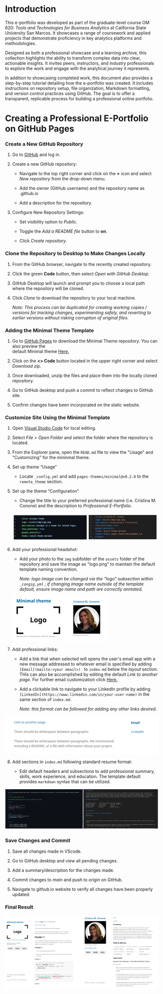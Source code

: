 # Introduction


This e-portfolio was developed as part of the graduate-level course OM 620: *Tools and Technologies for Business Analytics* at California State University San Marcos. It showcases a range of coursework and applied projects that demonstrate proficiency in key analytics platforms and methodologies. 

Designed as both a professional showcase and a learning archive, this collection highlights the ability to transform complex data into clear, actionable insights. It invites peers, instructors, and industry professionals to explore the work and engage with the analytical journey it represents.

In addition to showcasing completed work, this document also provides a step-by-step tutorial detailing how the e-portfolio was created. It includes instructions on repository setup, file organization, Markdown formatting, and version control practices using GitHub. The goal is to offer a transparent, replicable process for building a professional online portfolio.


# Creating a Professional E-Portfolio on GitHub Pages



### Create a New GitHub Repository

1. Go to [GitHub](https://github.com/) and log in. 

2. Create a new GitHub repository: 

    - Navigate to the top right corner and click on the **+** icon and select *New repository* from the drop-down menu.

    - Add the owner (GitHub username) and the repository name as <user>.github.io

    - Add a description for the repository. 

3. Configure New Repository Settings:

    - Set visibility option to *Public*.
    
    - Toggle the *Add a README file* button to **on**.

    - Click *Create repository*.



 
### Clone the Repository to Desktop to Make Changes Locally

1. From the GitHub browser, navigate to the recently created repository.

2. Click the green **Code** button, then select *Open with GitHub Desktop*.

3. GitHub Desktop will launch and prompt you to choose a local path where the repository will be cloned.

4. Click *Clone* to download the repository to your local machine.


   *Note: This process can be duplicated for creating working copies / versions for tracking changes, experimenting safely, and reverting to earlier versions without risking corruption of original files.*

 


### Adding the Minimal Theme Template

1.	Go to [GitHub Pages](https://github.com/pages-themes/minimal) to download the Minimal Theme repository. You can also preview the   
    default Minimal theme [Here.](https://pages-themes.github.io/minimal/)

2.	Click on the **<> Code** button located in the upper right corner and select *Download zip*.

3.	Once downloaded, unzip the files and  place them into the locally cloned repository.

4.	Go to GitHub desktop and push a commit to reflect changes to GitHub site. 

5.	Confirm changes have been incorporated on the static website. 




### Customize Site Using the Minimal Template

1. Open [Visual Studio Code](https://code.visualstudio.com/) for local editing.

2. Select *File* > *Open Folder* and select the folder where the repository is located. 

3. From the Explorer pane, open the `READ.md` file to view the "Usage" and "Customizing" for the mininmal theme.

4. Set up theme “Usage”  

    - Locate `_config.yml` and add `pages-themes/minimal@v0.2.0` to the `remote_theme` section.

5. Set up the theme “Configuration”

    - Change the title to your preferred professional name (i.e. Cristina M. Conone) and the description to *Professional E-Portfolio*.



    ![](assets/img/config_update.png)




6. Add your professional headshot:

    - Add your photo to the `img` subfolder of the `assets` folder of the repository and save the image as "logo.png" to maintain the  default template naming convention. 
    
      *Note: logo image can be changed via the "logo" subsection within `_congig.yml` ; if changing image name outside of the template default, ensure image name and path are correctly anntated.*





    ![](assets/img/logo_update.png) 





7. Add professional links:

     - Add a link that when selected will opens the user's email app with a new message addressed to whatever email is specified by adding `[Email](mailto:<your email>) ` to `index.md` below the *layout* section. THis can also be accomplished by editing the default *Link to another page*. For further email customization click [Here.](https://blog.markdowntools.com/posts/markdown-email-links-using-mailto)

    - Add a clickable link to navigate to your LinkedIn profile by adding `[LinkedIn](https://www.linkedin.com/in/your-user-name)` in the same section of `index.md`. 

      *Note: this format can be followed for adding any other links desired.*



![](assets/img/updatedlinks.png) 




8. Add sections in `index.md` following standard resume format:
    
    - Edit default headers and subsections to add professional summary, skills, work experience, and education. The template default provides `markdown` syntax that can be utilized. 


![](assets/img/updated_indexmd.png)   


### Save Changes and Commit

1. Save all changes made in VScode.

2. Go to GitHub desktop and view all pending changes.

3. Add a summary/description for the changes made.

4. Commit changes to *main* and push to *origin* on GitHub.

3. Navigate to github.io website to verify all changes have been properly updated.



### Final Result 

  ![](assets/img/eportfolio.png) 